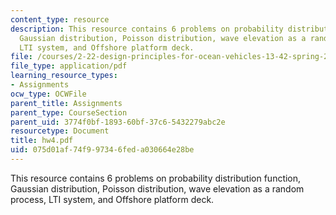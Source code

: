 ```yaml
---
content_type: resource
description: This resource contains 6 problems on probability distribution function,
  Gaussian distribution, Poisson distribution, wave elevation as a random process,
  LTI system, and Offshore platform deck.
file: /courses/2-22-design-principles-for-ocean-vehicles-13-42-spring-2005/075d01af74f997346feda030664e28be_hw4.pdf
file_type: application/pdf
learning_resource_types:
- Assignments
ocw_type: OCWFile
parent_title: Assignments
parent_type: CourseSection
parent_uid: 3774f0bf-1893-60bf-37c6-5432279abc2e
resourcetype: Document
title: hw4.pdf
uid: 075d01af-74f9-9734-6fed-a030664e28be
---
```

This resource contains 6 problems on probability distribution function, Gaussian distribution, Poisson distribution, wave elevation as a random process, LTI system, and Offshore platform deck.

